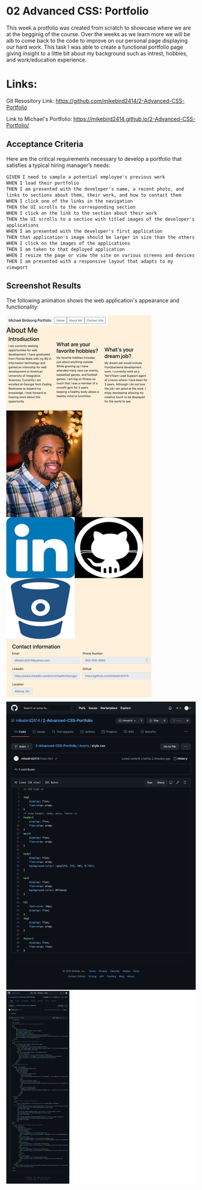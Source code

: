 # 02 Advanced CSS: Portfolio

This week a protfolio was created from scratch to showcase where we are at the begginig of the course. Over the weeks as we learn more we will be alb to come back to the code to improve on our personal page displaying our hard work. This task I was able to create a functional portfolio page giving insight to a little bit about my background such as intrest, hobbies, and work/education experience. 

# Links:
Git Resository Link: https://github.com/mikebird2414/2-Advanced-CSS-Portfolio

Link to Michael's Portfolio: https://mikebird2414.github.io/2-Advanced-CSS-Portfolio/



## Acceptance Criteria

Here are the critical requirements necessary to develop a portfolio that satisfies a typical hiring manager’s needs:

```
GIVEN I need to sample a potential employee's previous work
WHEN I load their portfolio
THEN I am presented with the developer's name, a recent photo, and links to sections about them, their work, and how to contact them
WHEN I click one of the links in the navigation
THEN the UI scrolls to the corresponding section
WHEN I click on the link to the section about their work
THEN the UI scrolls to a section with titled images of the developer's applications
WHEN I am presented with the developer's first application
THEN that application's image should be larger in size than the others
WHEN I click on the images of the applications
THEN I am taken to that deployed application
WHEN I resize the page or view the site on various screens and devices
THEN I am presented with a responsive layout that adapts to my viewport
```


## Screenshot Results

The following animation shows the web application's appearance and functionality:

![portfolio Webpage](./Assets/Webpage.png)
![portfolio Webpage](./Assets/CSSss.png)
![portfolio Webpage](./Assets/htmlss.png)




